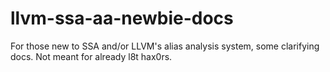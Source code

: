 # llvm-ssa-aa-newbie-docs
For those new to SSA and/or LLVM's alias analysis system, some clarifying docs.  Not meant for already l8t hax0rs.
